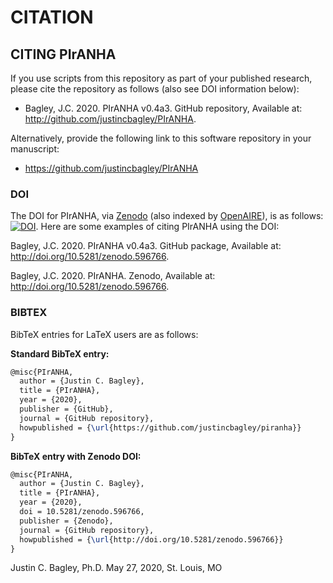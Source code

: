 # CITATION

## CITING PIrANHA

If you use scripts from this repository as part of your published research, please cite the repository as follows (also see DOI information below): 
  
-   Bagley, J.C. 2020. PIrANHA v0.4a3. GitHub repository, Available at: http://github.com/justincbagley/PIrANHA.

Alternatively, provide the following link to this software repository in your manuscript:

-   https://github.com/justincbagley/PIrANHA

### DOI

The DOI for PIrANHA, via [Zenodo](https://zenodo.org) (also indexed by [OpenAIRE](https://explore.openaire.eu/)), is as follows:  [![DOI](https://zenodo.org/badge/DOI/10.5281/zenodo.596766.svg)](https://doi.org/10.5281/zenodo.596766). Here are some examples of citing PIrANHA using the DOI: 
  
  Bagley, J.C. 2020. PIrANHA v0.4a3. GitHub package, Available at: http://doi.org/10.5281/zenodo.596766.

  Bagley, J.C. 2020. PIrANHA. Zenodo, Available at: http://doi.org/10.5281/zenodo.596766.  

### BIBTEX

BibTeX entries for LaTeX users are as follows:

**Standard BibTeX entry:**

```tex
@misc{PIrANHA,
  author = {Justin C. Bagley},
  title = {PIrANHA},
  year = {2020},
  publisher = {GitHub},
  journal = {GitHub repository},
  howpublished = {\url{https://github.com/justincbagley/piranha}}
}
```

**BibTeX entry with Zenodo DOI:**

```tex
@misc{PIrANHA,
  author = {Justin C. Bagley},
  title = {PIrANHA},
  year = {2020},
  doi = 10.5281/zenodo.596766,
  publisher = {Zenodo},
  journal = {GitHub repository},
  howpublished = {\url{http://doi.org/10.5281/zenodo.596766}}
}
``` 

Justin C. Bagley, Ph.D.
May 27, 2020, St. Louis, MO
